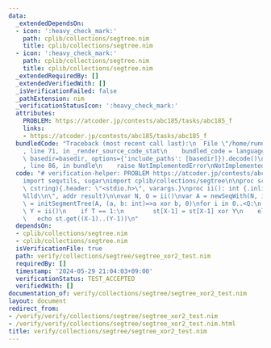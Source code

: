 ```yaml
---
data:
  _extendedDependsOn:
  - icon: ':heavy_check_mark:'
    path: cplib/collections/segtree.nim
    title: cplib/collections/segtree.nim
  - icon: ':heavy_check_mark:'
    path: cplib/collections/segtree.nim
    title: cplib/collections/segtree.nim
  _extendedRequiredBy: []
  _extendedVerifiedWith: []
  _isVerificationFailed: false
  _pathExtension: nim
  _verificationStatusIcon: ':heavy_check_mark:'
  attributes:
    PROBLEM: https://atcoder.jp/contests/abc185/tasks/abc185_f
    links:
    - https://atcoder.jp/contests/abc185/tasks/abc185_f
  bundledCode: "Traceback (most recent call last):\n  File \"/home/runner/.local/lib/python3.10/site-packages/onlinejudge_verify/documentation/build.py\"\
    , line 71, in _render_source_code_stat\n    bundled_code = language.bundle(stat.path,\
    \ basedir=basedir, options={'include_paths': [basedir]}).decode()\n  File \"/home/runner/.local/lib/python3.10/site-packages/onlinejudge_verify/languages/nim.py\"\
    , line 86, in bundle\n    raise NotImplementedError\nNotImplementedError\n"
  code: "# verification-helper: PROBLEM https://atcoder.jp/contests/abc185/tasks/abc185_f\n\
    import sequtils, sugar\nimport cplib/collections/segtree\n\nproc scanf(formatstr:\
    \ cstring){.header: \"<stdio.h>\", varargs.}\nproc ii(): int {.inline.} = scanf(\"\
    %lld\\n\", addr result)\n\nvar N, Q = ii()\nvar A = newSeqWith(N, ii())\nvar st\
    \ = initSegmentTree(A, (a, b: int)=>a xor b, 0)\nfor i in 0..<Q:\n    var T, X,\
    \ Y = ii()\n    if T == 1:\n        st[X-1] = st[X-1] xor Y\n    else:\n     \
    \   echo st.get((X-1)..(Y-1))\n"
  dependsOn:
  - cplib/collections/segtree.nim
  - cplib/collections/segtree.nim
  isVerificationFile: true
  path: verify/collections/segtree/segtree_xor2_test.nim
  requiredBy: []
  timestamp: '2024-05-29 21:04:03+09:00'
  verificationStatus: TEST_ACCEPTED
  verifiedWith: []
documentation_of: verify/collections/segtree/segtree_xor2_test.nim
layout: document
redirect_from:
- /verify/verify/collections/segtree/segtree_xor2_test.nim
- /verify/verify/collections/segtree/segtree_xor2_test.nim.html
title: verify/collections/segtree/segtree_xor2_test.nim
---
```

